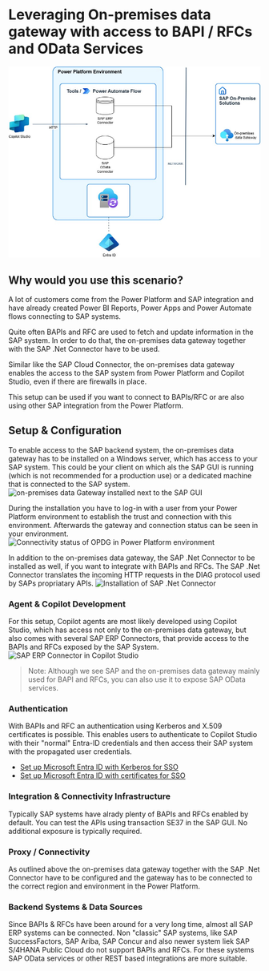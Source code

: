 # Leveraging On-premises data gateway with access to BAPI / RFCs and OData Services

![Architecture - On-Premises Data Gateway](./APIM+CloudConnector-OPDG.jpg)

## Why would you use this scenario?
A lot of customers come from the Power Platform and SAP integration and have already created Power BI Reports, Power Apps and Power Automate flows connecting to SAP systems. 

Quite often BAPIs and RFC are used to fetch and update information in the SAP system. In order to do that, the on-premises data gateway together with the SAP .Net Connector have to be used. 

Similar like the SAP Cloud Connector, the on-premises data gateway enables the access to the SAP system from Power Platform and Copilot Studio, even if there are firewalls in place. 

This setup can be used if you want to connect to BAPIs/RFC or are also using other SAP integration from the Power Platform. 

## Setup & Configuration
To enable access to the SAP backend system, the on-premises data gateway has to be installed on a Windows server, which has access to your SAP system. This could be your client on which als the SAP GUI is running (which is not recommended for a production use) or a dedicated machine that is connected to the SAP system.
![on-premises data Gateway installed next to the SAP GUI]()

During the installation you have to log-in with a user from your Power Platform environment to establish the trust and connection with this environment. Afterwards the gateway and connection status can be seen in your environment. 
![Connectivity status of OPDG in Power Platform environment]()

In addition to the on-premises data gateway, the SAP .Net Connector to be installed as well, if you want to integrate with BAPIs and RFCs. The SAP .Net Connector translates the incoming HTTP requests in the DIAG protocol used by SAPs propriatary APIs. 
![Installation of SAP .Net Connector]()


### Agent & Copilot Development 
For this setup, Copilot agents are most likely developed using Copilot Studio, which has access not only to the on-premises data gateway, but also comes with several SAP ERP Connectors, that provide access to the BAPIs and RFCs exposed by the SAP System. 
![SAP ERP Connector in Copilot Studio]()

> Note: Although we see SAP and the on-premises data gateway mainly used for BAPI and RFCs, you can also use it to expose SAP OData services.  

### Authentication
With BAPIs and RFC an authentication using Kerberos and X.509 certificates is possible. This enables users to authenticate to  Copilot Studio with their "normal" Entra-ID credentials and then access their SAP system with the propagated user credentials. 

* [Set up Microsoft Entra ID with Kerberos for SSO](https://learn.microsoft.com/en-us/power-platform/sap/connect/entra-id-kerberos)
* [Set up Microsoft Entra ID with certificates for SSO](https://learn.microsoft.com/en-us/power-platform/sap/connect/entra-id-certs)

### Integration & Connectivity Infrastructure
Typically SAP systems have alrady plenty of BAPIs and RFCs enabled by default. You can test the APIs using transaction SE37 in the SAP GUI. No additional exposure is typically required.  


### Proxy / Connectivity
As outlined above the on-premises data gateway together with the SAP .Net Connector have to be configured and the gateway has to be connected to the correct region and environment in the Power Platform. 

### Backend Systems & Data Sources
Since BAPIs & RFCs have been around for a very long time, almost all SAP ERP systems can be connected. 
Non "classic" SAP systems, like SAP SuccessFactors, SAP Ariba, SAP Concur and also newer system liek SAP S/4HANA Public Cloud do not support BAPIs and RFCs. For these systems SAP OData services or other REST based integrations are more suitable. 



